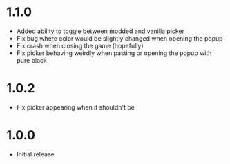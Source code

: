# 1.1.0
- Added ability to toggle between modded and vanilla picker
- Fix bug where color would be slightly changed when opening the popup
- Fix crash when closing the game (hopefully)
- Fix picker behaving weirdly when pasting or opening the popup with pure black

# 1.0.2
- Fix picker appearing when it shouldn't be

# 1.0.0
- Initial release
